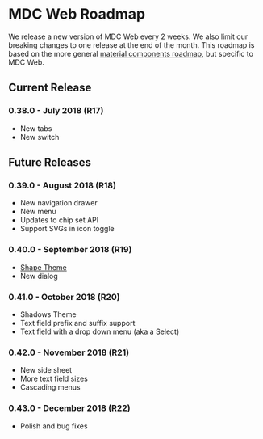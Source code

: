 # MDC Web Roadmap
We release a new version of MDC Web every 2 weeks. We also limit our breaking changes to one release at the end of the month. This roadmap is based on the more general [material components roadmap](https://github.com/material-components/material-components/blob/develop/ROADMAP.md), but specific to MDC Web.

## Current Release
### 0.38.0 - July 2018 (R17)
- New tabs
- New switch

## Future Releases
### 0.39.0 - August 2018 (R18)
- New navigation drawer
- New menu
- Updates to chip set API
- Support SVGs in icon toggle

### 0.40.0 - September 2018 (R19)
- [Shape Theme](https://material.io/go/design-shape) 
- New dialog

### 0.41.0 - October 2018 (R20)
- Shadows Theme
- Text field prefix and suffix support
- Text field with a drop down menu (aka a Select)

### 0.42.0 - November 2018 (R21)
- New side sheet
- More text field sizes
- Cascading menus

### 0.43.0 - December 2018 (R22)
- Polish and bug fixes
